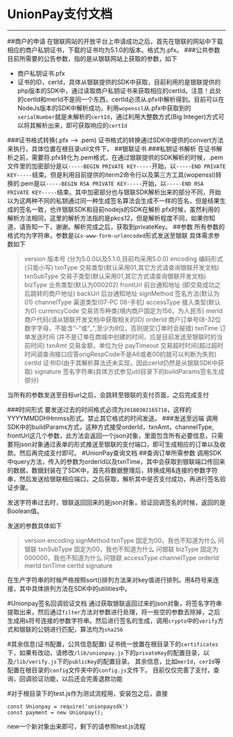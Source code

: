 # UnionPay支付文档
------------------------------
##商户的申请
在银联网站的开放平台上申请成功之后，首先在银联的网站中下载相应的商户私钥证书，下载的证书均为5.1.0的版本。格式为.pfx。
###公共参数
目前所需要的公告参数，指的是从银联网站上获取的参数，如下
* 商户私钥证书.pfx
* 证书的ID，cerId，具体从银联提供的SDK中获取，目前利用的是银联提供的php版本的SDK中，通过读取商户私钥证书来获取相应的certId。注意！此处的certId和merId不是同一个东西，certId必须从.pfx中解析得到。目前可以在NodeJs版本的SDK中解析成功，利用```wopenssl```从.pfx中获取到的```serialNumber```就是未解析的```certId```，通过利用大整数方式(Big Integer)方式可以将其解析出来，即可获取响应的```certId```

###证书格式转换(.pfx --> .pem)
证书格式的转换通过SDK中提供的convert方法来执行，具体位置在根目录util文件下。
##银联证书
###私钥证书解析
在证书解析之前，需要将.pfx转化为.pem格式，在通过银联提供的SDK解析的时候，.pem文件里的加密部分是以```-----BEGIN PRIVATE KEY-----```开始，以```-----END PRIVATE KEY-----```结束。但是利用目前提供的iterm2命令行以及第三方工具(wopenssl)转换的.pem是以```-----BEGIN RSA PRIVATE KEY-----```开始，以```-----END RSA PRIVATE KEY-----```结束。其中加密部分也与银联SDK解析出来的部分不同，开始以为这两种不同的私钥通过同一种生成签名算法会生成不一样的签名，但是结果生成的签名一致，也许银联SDK和目前nodejs的SDK在解析.pfx时候，虽然利用的解析方法相同，这里的解析方法指的是pkcs12，但是解析程度不同，如果你知道，请告知一下，谢谢。解析完成之后，获取到privateKey。
##参数
所有参数的格式均为字符串，参数是以```x-www-form-urlencoded```形式发送至银联
具体需求参数如下
>version 版本号  (分为5.0.0以及5.1.0,目前均采用5.0.0)
>encoding 编码形式(只能小写)
>txnType 交易类型(默认采用01,其它方式请查询银联开发文档)
>txnSubType 交易子类型(默认采用01,其它方式请查询银联开发文档)
>bizType 业务类型(默认为000202)
>frontUrl 前台通知地址 (即交易成功之后跳转的商户地址)
>backUrl 后台通知地址
>signMethod 签名方法(默认为01)
>channelType 渠道类型(07-PC 08-手机)
>accessType 接入类型(默认为0)
>currencyCode 交易货币种类(境内商户固定为156，为人民币)
>merId 商户代码(请从银联开发文档中获取相关的ID)
>orderId 商户订单号(8-32位数字字母，不能含“-”或“_”,至少为8位，否则提交订单时会报错)
>txnTime 订单发送时间 (并不是订单在商城中创建的时间，应是目前发送至银联时的当前时间)
>txnAmt 交易金额，单位为分
>payTimeout 交易超时时间(超过超时时间调查询接口应答origRespCode不是A6或者00的就可以判断为失败)
>certId 证书ID(由于其解析算法还未实现，因此cerId仍然是从银联SDK中获取)
>signature 签名字符串(具体方式参见util目录下的buildParams签名生成部分)

当所有的参数发送至目标url之后，会跳转至银联的支付页面，之后完成支付


###时间形式
要发送过去的时间格式必须为```20180302165718```，这样的YYYYMMDDHHmmss形式。禁止其它格式的时间发送。
###发送至远端
调用SDK中的buildParams方式，这种方式接受orderId，txnAmt，channelType, frontUrl这几个参数，此方法会返回一个json对象，里面包含所有必要信息，只需要将json对象通过表单的形式推送至银联的支付端口，即可生成相应的订单以及收款。然后再完成支付即可。
#UnionPay查询文档
##查询订单所需参数
调用SDK中query方法，传入的参数为orderId以及txnTime，其中会获取到银联端口传回来的数据，数据封装在了SDK中，首先将数据整理后，转换成用&连接的参数字符串，然后发送给银联相应端口，之后获取，解析其中是否支付成功，再进行签名验证步骤。

发送字符串过去时，银联返回回来的是json对象，验证回调签名的时候，返回的是Boolean值。

发送的参数具体如下
> version
> encoding
> signMethod
> txnType 固定为00，我也不知道为什么 问银联
> txnSubType 固定为00，我也不知道为什么 问银联
> bizType   固定为000000，我也不知道为什么 问银联
> accessType
> channelType
> orderId
> merId
> txnTime
> certId
> signature

在生产字符串的时候严格按照sort()排列方法来对key值进行排列。用&符号来连接，其中具体排列方法在SDK中的utilities中。

#Unionpay签名回调验证文档
通过获取银联返回过来的json对象，将签名字符串提取出来，然后通过```filter```方法对参数进行处理，将一些空的参数去除掉，之后生成用```&```符号连接的参数字符串。然后进行签名的生成，调用```crypto```中的```verify```方式和银联的公钥进行匹配，算法均为```sha256```


#其余信息(证书配置，公共信息配置)
证书统一放置在根目录下的```certificates```下，如果有改动，请修改```/lib/unionpay.js```下的```privateKey```的配置目录，以及```/lib/verify.js```下的```publicKey```的配置目录。
其余信息，比如```merId```，```cerId```等配置在根目录的```config```文件夹中的```config.js```文件下。
目前仅仅完善了支付，查询，回调验证功能，以后还会完善退款功能

#对于根目录下的test.js作为测试流程用，安装包之后，直接
```
const Unionpay = require('unionpaysdk')
const payment = new Unionpay();
```
new一个新对象出来即可，剩下的请参照test.js流程
